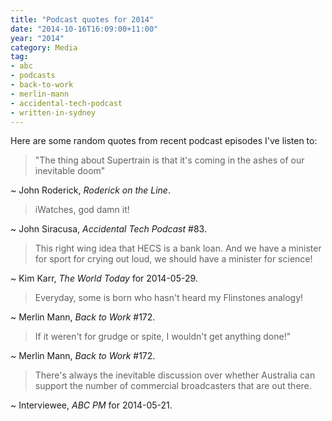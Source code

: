 ```yaml
---
title: "Podcast quotes for 2014"
date: "2014-10-16T16:09:00+11:00"
year: "2014"
category: Media
tag:
- abc
- podcasts
- back-to-work
- merlin-mann
- accidental-tech-podcast
- written-in-sydney
---
```

Here are some random quotes from recent podcast episodes I've listen to:

> "The thing about Supertrain is that it's coming in the ashes of our inevitable doom"  

~ John Roderick, *Roderick on the Line*.

> iWatches, god damn it!

~ John Siracusa, *Accidental Tech Podcast* #83.

> This right wing idea that HECS is a bank loan. And we have a minister for sport for crying out loud, we should have a minister for science! 
 
~ Kim Karr, *The World Today* for 2014-05-29.

> Everyday, some is born who hasn't heard my Flinstones analogy!

~ Merlin Mann, *Back to Work* #172.

> If it weren't for grudge or spite, I wouldn't get anything done!"

~ Merlin Mann, *Back to Work* #172.

> There's always the inevitable discussion over whether Australia can support the number of commercial broadcasters that are out there.

~ Interviewee, *ABC PM* for 2014-05-21.

